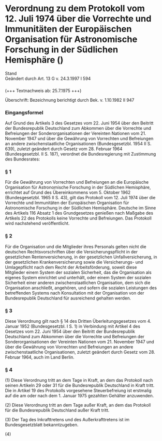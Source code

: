 Verordnung zu dem Protokoll vom 12. Juli 1974 über die Vorrechte und Immunitäten der Europäischen Organisation für Astronomische Forschung in der Südlichen Hemisphäre ()
=========================================================================================================================================================================

Stand  
Geändert durch Art. 13 G v. 24.3.1997 I 594

### 

(+++ Textnachweis ab: 25.7.1975 +++)

Überschrift: Bezeichnung berichtigt durch Bek. v. 1.10.1982 II 947

### Eingangsformel

Auf Grund des Artikels 3 des Gesetzes vom 22. Juni 1954 über den Beitritt der Bundesrepublik Deutschland zum Abkommen über die Vorrechte und Befreiungen der Sonderorganisationen der Vereinten Nationen vom 21. November 1947 und über die Gewährung von Vorrechten und Befreiungen an andere zwischenstaatliche Organisationen (Bundesgesetzbl. 1954 II S. 639), zuletzt geändert durch Gesetz vom 28. Februar 1964 (Bundesgesetzbl. II S. 187), verordnet die Bundesregierung mit Zustimmung des Bundesrates:

### § 1

Für die Gewährung von Vorrechten und Befreiungen an die Europäische Organisation für Astronomische Forschung in der Südlichen Hemisphäre, errichtet auf Grund des Übereinkommens vom 5. Oktober 1962 (Bundesgesetzbl. 1965 II S. 43), gilt das Protokoll vom 12. Juli 1974 über die Vorrechte und Immunitäten der Europäischen Organisation für Astronomische Forschung in der Südlichen Hemisphäre. Deutsche im Sinne des Artikels 116 Absatz 1 des Grundgesetzes genießen nach Maßgabe des Artikels 22 des Protokolls keine Vorrechte und Befreiungen. Das Protokoll wird nachstehend veröffentlicht.

### § 2

Für die Organisation und die Mitglieder ihres Personals gelten nicht die deutschen Rechtsvorschriften über die Versicherungspflicht in der gesetzlichen Rentenversicherung, in der gesetzlichen Unfallversicherung, in der gesetzlichen Krankenversicherung sowie die Versicherungs- und Umlagepflicht nach dem Recht der Arbeitsförderung, soweit diese Mitglieder einem System der sozialen Sicherheit, das die Organisation als eigenes System einrichtet und unterhält, oder einem System der sozialen Sicherheit einer anderen zwischenstaatlichen Organisation, dem sich die Organisation anschließt, angehören, und sofern die sozialen Leistungen des betreffenden Systems nach Konsultation mit der Organisation von der Bundesrepublik Deutschland für ausreichend gehalten werden.

### § 3

Diese Verordnung gilt nach § 14 des Dritten Überleitungsgesetzes vom 4. Januar 1952 (Bundesgesetzbl. I S. 1) in Verbindung mit Artikel 4 des Gesetzes vom 22. Juni 1954 über den Beitritt der Bundesrepublik Deutschland zum Abkommen über die Vorrechte und Befreiungen der Sonderorganisationen der Vereinten Nationen vom 21. November 1947 und über die Gewährung von Vorrechten und Befreiungen an andere zwischenstaatliche Organisationen, zuletzt geändert durch Gesetz vom 28. Februar 1964, auch im Land Berlin.

### § 4

(1) Diese Verordnung tritt an dem Tage in Kraft, an dem das Protokoll nach seinen Artikeln 29 oder 31 für die Bundesrepublik Deutschland in Kraft tritt. Die in Artikel 19 des Protokolls vorgesehene Steuerbefreiung ist erstmalig auf die am oder nach dem 1. Januar 1975 gezahlten Gehälter anzuwenden.

(2) Diese Verordnung tritt an dem Tage außer Kraft, an dem das Protokoll für die Bundesrepublik Deutschland außer Kraft tritt.

(3) Der Tag des Inkrafttretens und des Außerkrafttretens ist im Bundesgesetzblatt bekanntzugeben.

(4)
